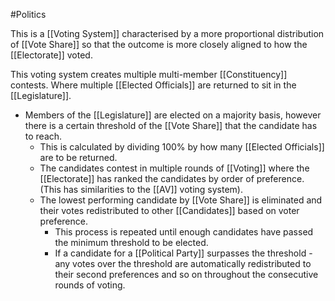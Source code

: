 #Politics

This is a [[Voting System]] characterised by a more proportional distribution of [[Vote Share]] so that the outcome is more closely aligned to how the [[Electorate]] voted.

This voting system creates multiple multi-member [[Constituency]] contests. Where multiple [[Elected Officials]] are returned to sit in the [[Legislature]].

- Members of the [[Legislature]] are elected on a majority basis, however there is a certain threshold of the [[Vote Share]] that the candidate has to reach.
	- This is calculated by dividing 100% by how many [[Elected Officials]] are to be returned.
	- The candidates contest in multiple rounds of [[Voting]] where the [[Electorate]] has ranked the candidates by order of preference. (This has similarities to the [[AV]] voting system).
	- The lowest performing candidate by [[Vote Share]] is eliminated and their votes redistributed to other [[Candidates]] based on voter preference.
		- This process is repeated until enough candidates have passed the minimum threshold to be elected.
		- If a candidate for a [[Political Party]] surpasses the threshold - any votes over the threshold are automatically redistributed to their second preferences and so on throughout the consecutive rounds of voting.